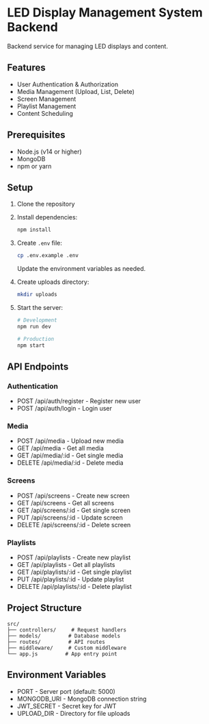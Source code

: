 # LED Display Management System Backend

Backend service for managing LED displays and content.

## Features

- User Authentication & Authorization
- Media Management (Upload, List, Delete)
- Screen Management
- Playlist Management
- Content Scheduling

## Prerequisites

- Node.js (v14 or higher)
- MongoDB
- npm or yarn

## Setup

1. Clone the repository
2. Install dependencies:

   ```bash
   npm install
   ```

3. Create `.env` file:

   ```bash
   cp .env.example .env
   ```

   Update the environment variables as needed.

4. Create uploads directory:

   ```bash
   mkdir uploads
   ```

5. Start the server:

   ```bash
   # Development
   npm run dev

   # Production
   npm start
   ```

## API Endpoints

### Authentication

- POST /api/auth/register - Register new user
- POST /api/auth/login - Login user

### Media

- POST /api/media - Upload new media
- GET /api/media - Get all media
- GET /api/media/:id - Get single media
- DELETE /api/media/:id - Delete media

### Screens

- POST /api/screens - Create new screen
- GET /api/screens - Get all screens
- GET /api/screens/:id - Get single screen
- PUT /api/screens/:id - Update screen
- DELETE /api/screens/:id - Delete screen

### Playlists

- POST /api/playlists - Create new playlist
- GET /api/playlists - Get all playlists
- GET /api/playlists/:id - Get single playlist
- PUT /api/playlists/:id - Update playlist
- DELETE /api/playlists/:id - Delete playlist

## Project Structure

```
src/
├── controllers/     # Request handlers
├── models/         # Database models
├── routes/         # API routes
├── middleware/     # Custom middleware
└── app.js         # App entry point
```

## Environment Variables

- PORT - Server port (default: 5000)
- MONGODB_URI - MongoDB connection string
- JWT_SECRET - Secret key for JWT
- UPLOAD_DIR - Directory for file uploads
